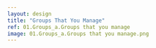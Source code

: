 ```yaml
---
layout: design
title: "Groups That You Manage"
ref: 01.Groups_a.Groups that you manage
image: 01.Groups_a.Groups that you manage.png
---
```

